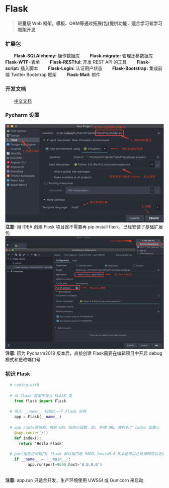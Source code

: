 # Flask

>**轻量级 Web 框架，模板、ORM等通过拓展(包)提供功能，适合学习者学习框架开发**

### 扩展包
&emsp;&emsp;**Flask-SQLAIchemy:** 操作数据库
&emsp;&emsp;**Flask-migrate:** 管理迁移数据库
&emsp;&emsp;**Flask-WTF:** 表单
&emsp;&emsp;**Flask-RESTful:** 开发 REST API 的工具
&emsp;&emsp;**Flask-script:** 插入脚本
&emsp;&emsp;**Flask-Login:** 认证用户状态
&emsp;&emsp;**Flask-Bootstrap:** 集成前端 Twitter Bootstrap 框架
&emsp;&emsp;**Flask-Mail:** 邮件
### 开发文档
&emsp;&emsp;[中文文档](https://dormousehole.readthedocs.io/en/latest/)
### Pycharm 设置
![](/assets/QQ20200410-093437@2x.png)
**注意:** 用 IDEA 创建 Flask 项目就不需要再 pip install flask，已经安装了基础扩展包
![](/assets/QQ20200410-094703@2x.png)
**注意:** 因为 Pycharm2018 版本后，直接创建 Flask需要在编辑项目中开启 debug 模式和更改端口号
### 初识 Flask

```python
  # coding:utf8
  
  # 从 flask 框架中导入 FLASK 类
    from flask import Flask
  
  # 传入 __name__ 初始化一个 Flask 实例
    app = Flask(__name__)
    
  # app.route装饰器，映射 URL 和执行函数，如: 将根 URL 映射到了 index 函数上
    @app.route('/')
    def index():
      return ’Hello Flask'
      
  # port指定访问端口( flask 默认端口是 5000，host=0.0.0.0是可以让局域网可以访问发的网址)
    if __name__ = '__main__':
          app.run(port=9000,host='0.0.0.0')
  
```
**注意:** app.run 只适合开发，生产环境使用 UWSGI 或 Gunicorn 来启动
























